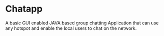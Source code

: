# Chatapp
A basic GUI enabled JAVA based group chatting Application that can use any hotspot and enable the local users to chat on the network.
